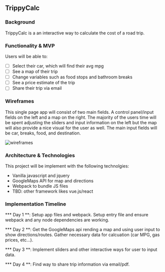 ## TrippyCalc

### Background

TrippyCalc is a an interactive way to calculate the cost of a road trip. 

### Functionality & MVP

Users will be able to:

- [ ] Select their car, which will find their avg mpg
- [ ] See a map of their trip
- [ ] Change variables such as food stops and bathroom breaks
- [ ] See a price estimate of the trip
- [ ] Share their trip via email

### Wireframes

This single page app will consist of two main fields. A control panel/input fields on the left and a map on the right. The majority of the users time will be spent adjusting the sliders and input information on the left but the map will also provide a nice visual for the user as well. The main input fields will be car, breaks, food, and destination. 

![wireframes](wireframe.jpg)

### Architecture & Technologies

This project will be implement with the following technolgies:

- Vanilla javascript and jquery
- GoogleMaps API for map and directions
- Webpack to bundle JS files
- TBD: other framework likes vue.js/react

### Implementation Timeline

*** Day 1 **: Setup app files and webpack. Setup entry file and ensure webpack and any node dependencies are working.

*** Day 2 **: Get the GoogleMaps api rending a map and using user input to show directions/routes. Gather necessary data for calcuation (car MPG, gas prices, etc...).

*** Day 3 **: Implement sliders and other interactive ways for user to input data.

*** Day 4 **: Find way to share trip information via email/pdf.



